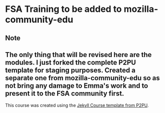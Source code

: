 # FSA Training to be added to mozilla-community-edu


## Note

The only thing that will be revised here are the modules. I just forked the complete P2PU template for staging purposes. Created a separate one from mozilla-community-edu so as not bring any damage to Emma's work and to present it to the FSA community first. 
---

This course was created using the [Jekyll Course template from P2PU](http://github.com/p2pu/jekyll-course-template).
